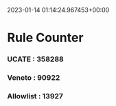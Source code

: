 2023-01-14 01:14:24.967453+00:00
# Rule Counter 
 ### UCATE : 358288

 ### Veneto : 90922

 ### Allowlist : 13927